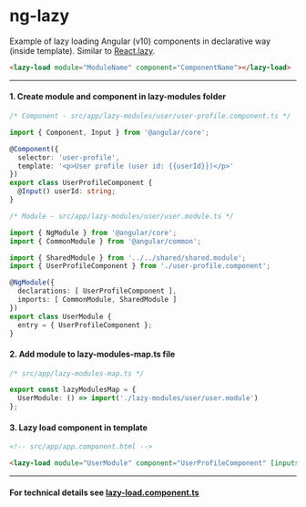 # ng-lazy

Example of lazy loading Angular (v10) components in declarative way (inside template). Similar to [React.lazy](https://reactjs.org/docs/code-splitting.html#reactlazy).

```html
<lazy-load module="ModuleName" component="ComponentName"></lazy-load>
```

---

#### 1. Create module and component in lazy-modules folder

```ts
/* Component - src/app/lazy-modules/user/user-profile.component.ts */

import { Component, Input } from '@angular/core';

@Component({
  selector: 'user-profile',
  template: '<p>User profile (user id: {{userId}})</p>'
})
export class UserProfileComponent {
  @Input() userId: string;
}
```
```ts
/* Module - src/app/lazy-modules/user/user.module.ts */

import { NgModule } from '@angular/core';
import { CommonModule } from '@angular/common';

import { SharedModule } from '../../shared/shared.module';
import { UserProfileComponent } from './user-profile.component';

@NgModule({
  declarations: [ UserProfileComponent ],
  imports: [ CommonModule, SharedModule ]
})
export class UserModule {
  entry = { UserProfileComponent };
}
```

#### 2. Add module to lazy-modules-map.ts file
```ts
/* src/app/lazy-modules-map.ts */

export const lazyModulesMap = {
  UserModule: () => import('./lazy-modules/user/user.module')
};
```

#### 3. Lazy load component in template
```html
<!-- src/app/app.component.html -->

<lazy-load module="UserModule" component="UserProfileComponent" [inputs]="{ userId: '1' }"></lazy-load>
```

---

#### For technical details see [lazy-load.component.ts](./src/app/shared/lazy-load/lazy-load.component.ts)
